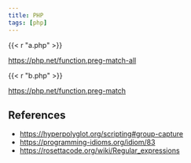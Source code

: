 ```yaml
---
title: PHP
tags: [php]
---
```


{{< r "a.php" >}}

<https://php.net/function.preg-match-all>

{{< r "b.php" >}}

<https://php.net/function.preg-match>

## References

- <https://hyperpolyglot.org/scripting#group-capture>
- <https://programming-idioms.org/idiom/83>
- <https://rosettacode.org/wiki/Regular_expressions>
